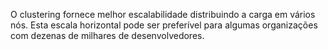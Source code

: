 O clustering fornece melhor escalabilidade distribuindo a carga em vários nós. Esta escala horizontal pode ser preferível para algumas organizações com dezenas de milhares de desenvolvedores.
